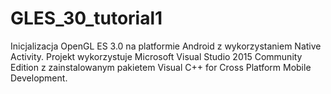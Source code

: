 # GLES_30_tutorial1

Inicjalizacja OpenGL ES 3.0 na platformie Android z wykorzystaniem Native Activity. Projekt wykorzystuje Microsoft Visual Studio 2015 Community Edition z zainstalowanym pakietem Visual C++ for Cross Platform Mobile Development. 
